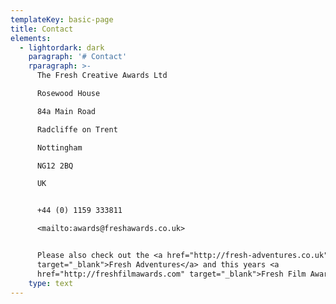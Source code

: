 ```yaml
---
templateKey: basic-page
title: Contact
elements:
  - lightordark: dark
    paragraph: '# Contact'
    rparagraph: >-
      The Fresh Creative Awards Ltd  

      Rosewood House  

      84a Main Road  

      Radcliffe on Trent  

      Nottingham  

      NG12 2BQ  

      UK  


      +44 (0) 1159 333811  

      <mailto:awards@freshawards.co.uk>


      Please also check out the <a href="http://fresh-adventures.co.uk"
      target="_blank">Fresh Adventures</a> and this years <a
      href="http://freshfilmawards.com" target="_blank">Fresh Film Awards</a>.
    type: text
---
```


